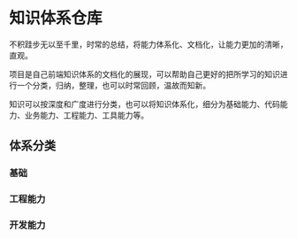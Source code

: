 # 知识体系仓库

不积跬步无以至千里，时常的总结，将能力体系化、文档化，让能力更加的清晰，直观。

项目是自己前端知识体系的文档化的展现，可以帮助自己更好的把所学习的知识进行一个分类，归纳，整理，也可以时常回顾，温故而知新。

知识可以按深度和广度进行分类，也可以将知识体系化，细分为基础能力、代码能力、业务能力、工程能力、工具能力等。

## 体系分类

### 基础

### 工程能力

### 开发能力
